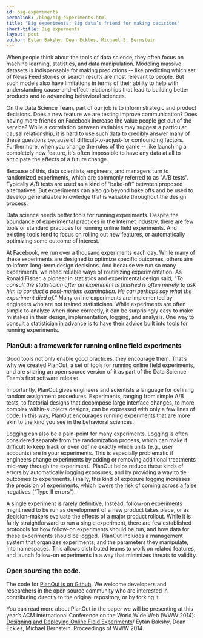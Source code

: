 ```yaml
---
id: big-experiments
permalink: /blog/big-experiments.html
title: "Big experiments: Big data’s friend for making decisions"
short-title: Big experments
layout: post
author: Eytan Bakshy, Dean Eckles, Michael S. Bernstein
---
```



When people think about the tools of data science, they often focus on
machine learning, statistics, and data manipulation.
Modeling massive datasets is indispensable for making predictions -- like
predicting which set of News Feed stories or search results are most
relevant to people. But such models also have limitations in terms of their
ability to help with understanding cause-and-effect relationships that lead
to building better products and to advancing behavioral sciences.

On the Data Science Team, part of our job is to inform strategic and product decisions.
Does a new feature we are testing improve communication?
Does having more friends on Facebook increase the value people get out of the
service? While a correlation between variables may suggest a particular causal
relationship, it is hard to use such data to credibly answer many of these
questions because of difficult-to-adjust-for confounding factors. Furthermore,
when you change the rules of the game -- like launching a completely new
feature, it's often impossible to have any data at all to anticipate the effects
of a future change.

Because of this, data scientists, engineers, and managers turn to randomized
experiments, which are commonly referred to as "A/B tests". Typically A/B tests
are used as a kind of “bake-off” between proposed alternatives. But experiments
can also go beyond bake offs and be used to develop generalizable knowledge that
is valuable throughout the design process.

Data science needs better tools for running experiments.
Despite the abundance of experimental practices in the Internet industry, there
are few tools or standard practices for running online field experiments.
And existing tools tend to focus on rolling out new features, or automatically
optimizing some outcome of interest.

At Facebook, we run over a thousand experiments each day. While many of these
experiments are designed to optimize specific outcomes, others aim to inform
long-term design decisions. And because we run so many experiments, we need
reliable ways of routinizing experimentation. As Ronald Fisher, a pioneer in
statistics and experimental design said,
"*To consult the statistician after an experiment is finished is often merely to
ask him to conduct a post-mortem examination. He can perhaps say what the
experiment died of.*" Many online experiments are implemented by engineers who
are not trained statisticians. While experiments are often simple to analyze
when done correctly, it can be surprisingly easy to make mistakes in their
design, implementation, logging, and analysis. One way to consult a
statistician in advance is to have their advice built into tools for
running experiments.


### PlanOut: a framework for running online field experiments

Good tools not only enable good practices, they encourage them.
That’s why we created PlanOut, a set of tools for running online field
experiments, and are sharing an open source version of it as part of the
Data Science Team’s first software release.

Importantly, PlanOut gives engineers and scientists a language for defining
random assignment procedures. Experiments, ranging from simple A/B tests,
to factorial designs that decompose large interface changes, to more complex
within-subjects designs, can be expressed with only a few lines of code.
In this way, PlanOut encourages running experiments that are more akin to the
kind you see in the behavioral sciences.

Logging can also be a pain-point for many experiments.
Logging is often considered separate from the randomization process, which can
make it difficult to keep track or even define exactly which units
(e.g., user accounts) are in your experiments.
This is especially problematic if engineers change experiments by adding or
removing additional treatments mid-way through the experiment.  PlanOut helps
reduce these kinds of errors by automatically logging exposures, and by providing
a way to tie outcomes to experiments.
Finally, this kind of exposure logging increases the precision of experiments,
which lowers the risk of coming across a false negatives (“Type II errors”).

A single experiment is rarely definitive. Instead, follow-on experiments might
need to be run as development of a new product takes place, or as
decision-makers evaluate the effects of a major product rollout.
While it is fairly straightforward to run a single experiment, there are few
established protocols for how follow-on experiments should be run, and how data
for these experiments should be logged.  PlanOut includes a management system
that organizes experiments, and the parameters they manipulate, into namespaces.
This allows distributed teams to work on related features, and launch follow-on
experiments in a way that minimizes threats to validity.

### Open sourcing the code.

The code for [PlanOut is on Github](http://facebook.github.io/planout/).
We welcome developers and researchers in the open source community who are
interested in contributing directly to the original repository, or by forking it.

You can read more about PlanOut in the paper we will be presenting at this
year’s ACM International Conference on the World Wide Web (WWW 2014):
[Designing and Deploying Online Field Experiments](https://www.facebook.com/download/255785951270811/planout.pdf)/
Eytan Bakshy, Dean Eckles, Michael Bernstein. Proceedings of WWW 2014.
